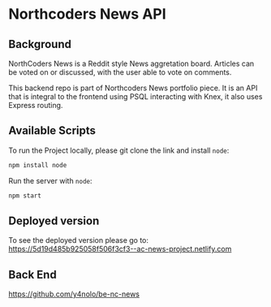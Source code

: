 # Northcoders News API

## Background

NorthCoders News is a Reddit style News aggretation board. Articles can be voted on or discussed, with the user able to vote on comments.

This backend repo is part of Northcoders News portfolio piece. It is an API that is integral to the frontend using PSQL interacting with Knex, it also uses Express routing.

## Available Scripts

To run the Project locally, please git clone the link and install `node`:

```bash
npm install node
```

Run the server with `node`:

```bash
npm start
```

## Deployed version

To see the deployed version please go to: https://5d19d485b925058f506f3cf3--ac-news-project.netlify.com

## Back End

https://github.com/y4nolo/be-nc-news
